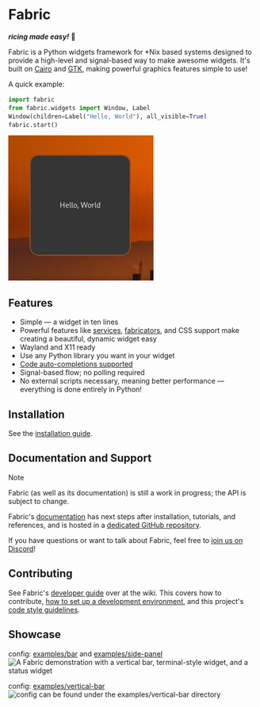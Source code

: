 # Fabric
_**ricing made easy!**_ 🍙

Fabric is a Python widgets framework for *Nix based systems designed to provide a high-level and signal-based way to make awesome widgets. It's built on  [Cairo](https://www.cairographics.org) and [GTK](https://gtk.org), making powerful graphics features simple to use!

A quick example:

```python
import fabric
from fabric.widgets import Window, Label
Window(children=Label("Hello, World"), all_visible=True)
fabric.start()
```

![A window with a gray background that says Hello, World in the center](assets/example-file-simple.png)


## Features
* Simple — a widget in ten lines
* Powerful features like [services](https://wiki.ffpy.org/services.html), [fabricators](https://wiki.ffpy.org/fabricators.html), and CSS support make creating a beautiful, dynamic widget easy
* Wayland and X11 ready
* Use any Python library you want in your widget
* [Code auto-completions supported](https://wiki.ffpy.org/installing-stubs.html)
* Signal-based flow; no polling required
* No external scripts necessary, meaning better performance — everything is done entirely in Python!

## Installation
See the [installation guide](https://wiki.ffpy.org/installation-guide.html).

## Documentation and Support

> [!NOTE]
> Fabric (as well as its documentation) is still a work in progress; the API is subject to change.

Fabric's [documentation](https://wiki.ffpy.org) has next steps after installation, tutorials, and references, and is hosted in a [dedicated GitHub repository](https://github.com/Fabric-Development/fabric-wiki).

If you have questions or want to talk about Fabric, feel free to [join us on Discord](https://discord.gg/3sDbYc9SZP)!

## Contributing
See Fabric's [developer guide](https://wiki.ffpy.org/hacking-guide.html) over at the wiki. This covers how to contribute, [how to set up a development environment](https://wiki.ffpy.org/development-environment.html), and this project's [code style guidelines](https://wiki.ffpy.org/code-style-guide.html).

## Showcase

config: [examples/bar](examples/bar/) and [examples/side-panel](examples/side-panel/)
![A Fabric demonstration with a vertical bar, terminal-style widget, and a status widget](assets/example-files-bar-showcase.png)

config: [examples/vertical-bar](examples/vertical-bar/)
![config can be found under the examples/vertical-bar directory](assets/example-files-vertical-bar-showcase.png)
